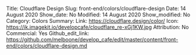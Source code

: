Title: Cloudflare Design
Slug: front-end/colors/cloudflare-design
Date: 14 August 2020
Show_date: No
Modified: 14 August 2020
Show_modified: No
Category: Colors
Summary: 
Link: https://cloudflare.design/color/
Icon: https://ik.imagekit.io/developcafe/cloudflare_re-xGj1KW.jpg
Attribution: No
Commercial: Yes
Github_edit_link: https://github.com/melboone/develop_cafe/edit/master/content/front-end/colors/cloudflare-design.md